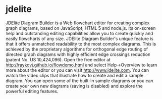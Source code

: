 # jdelite
JDElite Diagram Builder is a Web flowchart editor for creating complex graph diagrams, based on JavaScript, HTML 5 and node.js. Its on-screen help and outstanding editing capabilities allow you to create quickly and easily flowcharts of any size. JDElite Diagram Builder's unique feature is that it offers unmatched readability to the most complex diagrams. This is achieved by the proprietary algorithms for orthogonal edge routing of directed graph diagrams with highly efficient edge crossings reduction (patent No. US 10,424,096). Open the free editor at http://raykovj.github.io/flowdemo.html and select Help->Overview to learn more about the editor or you can visit http://www.jdelite.com. You can watch the video clips that illustrate how to create and edit a sample diagram. You can open some of the built-in sample diagrams or you can create your own new diagrams (saving is disabled) and explore the powerful editing features.
